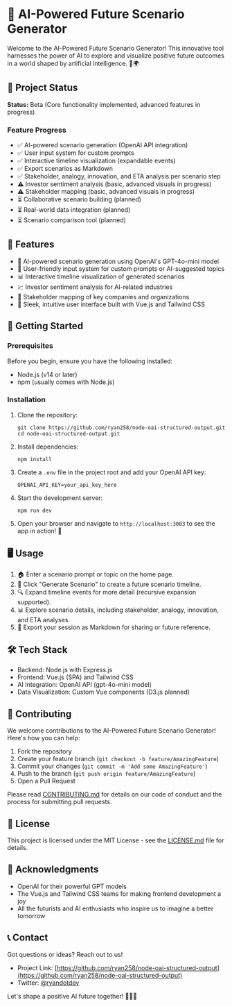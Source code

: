 # 🔮 AI-Powered Future Scenario Generator

Welcome to the AI-Powered Future Scenario Generator! This innovative tool harnesses the power of AI to explore and visualize positive future outcomes in a world shaped by artificial intelligence. 🚀🌍

## 🚦 Project Status

**Status:** Beta (Core functionality implemented, advanced features in progress)

### Feature Progress
- ✅ AI-powered scenario generation (OpenAI API integration)
- ✅ User input system for custom prompts
- ✅ Interactive timeline visualization (expandable events)
- ✅ Export scenarios as Markdown
- ✅ Stakeholder, analogy, innovation, and ETA analysis per scenario step
- ⚠️ Investor sentiment analysis (basic, advanced visuals in progress)
- ⚠️ Stakeholder mapping (basic, advanced visuals in progress)
- ⏳ Collaborative scenario building (planned)
- ⏳ Real-world data integration (planned)
- ⏳ Scenario comparison tool (planned)

## 🌟 Features

- 🧠 AI-powered scenario generation using OpenAI's GPT-4o-mini model
- 📝 User-friendly input system for custom prompts or AI-suggested topics
- 📊 Interactive timeline visualization of generated scenarios
- 💹 Investor sentiment analysis for AI-related industries
- 🏢 Stakeholder mapping of key companies and organizations
- 🎨 Sleek, intuitive user interface built with Vue.js and Tailwind CSS

## 🚀 Getting Started

### Prerequisites

Before you begin, ensure you have the following installed:
- Node.js (v14 or later)
- npm (usually comes with Node.js)

### Installation

1. Clone the repository:
   ```
   git clone https://github.com/ryan258/node-oai-structured-output.git
   cd node-oai-structured-output.git
   ```

2. Install dependencies:
   ```
   npm install
   ```

3. Create a `.env` file in the project root and add your OpenAI API key:
   ```
   OPENAI_API_KEY=your_api_key_here
   ```

4. Start the development server:
   ```
   npm run dev
   ```

5. Open your browser and navigate to `http://localhost:3003` to see the app in action! 🎉

## 🖥️ Usage

1. 🏠 Enter a scenario prompt or topic on the home page.
2. 🤖 Click "Generate Scenario" to create a future scenario timeline.
3. 🔍 Expand timeline events for more detail (recursive expansion supported).
4. 📊 Explore scenario details, including stakeholder, analogy, innovation, and ETA analyses.
5. 💾 Export your session as Markdown for sharing or future reference.

## 🛠️ Tech Stack

- Backend: Node.js with Express.js
- Frontend: Vue.js (SPA) and Tailwind CSS
- AI Integration: OpenAI API (gpt-4o-mini model)
- Data Visualization: Custom Vue components (D3.js planned)

## 🤝 Contributing

We welcome contributions to the AI-Powered Future Scenario Generator! Here's how you can help:

1. Fork the repository
2. Create your feature branch (`git checkout -b feature/AmazingFeature`)
3. Commit your changes (`git commit -m 'Add some AmazingFeature'`)
4. Push to the branch (`git push origin feature/AmazingFeature`)
5. Open a Pull Request

Please read [CONTRIBUTING.md](CONTRIBUTING.md) for details on our code of conduct and the process for submitting pull requests.

## 📜 License

This project is licensed under the MIT License - see the [LICENSE.md](LICENSE.md) file for details.

## 🙏 Acknowledgments

- OpenAI for their powerful GPT models
- The Vue.js and Tailwind CSS teams for making frontend development a joy
- All the futurists and AI enthusiasts who inspire us to imagine a better tomorrow

## 📞 Contact

Got questions or ideas? Reach out to us!

- Project Link: [https://github.com/ryan258/node-oai-structured-output](https://github.com/ryan258/node-oai-structured-output)
- Twitter: [@ryandotdev](https://twitter.com/ryandotdev)

Let's shape a positive AI future together! 💫🤖🌈